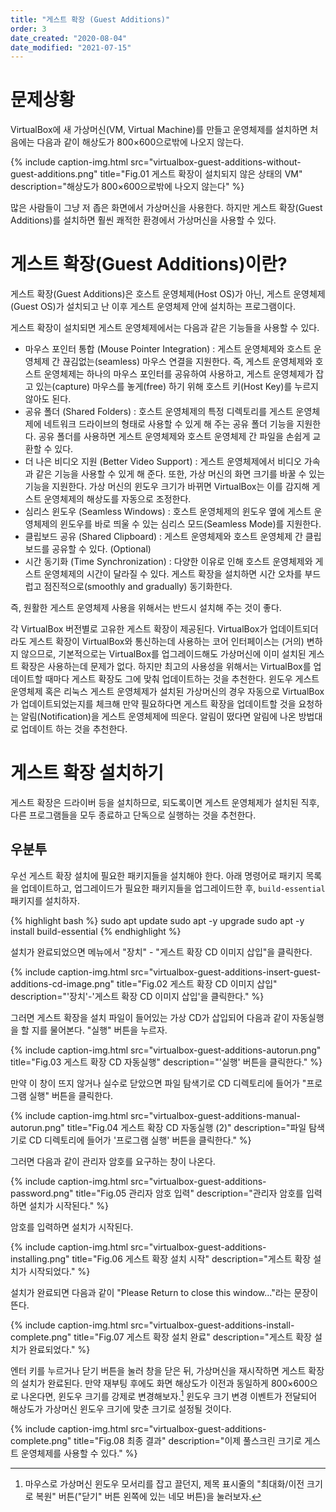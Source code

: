 ```yaml
---
title: "게스트 확장 (Guest Additions)"
order: 3
date_created: "2020-08-04"
date_modified: "2021-07-15"
---
```


# 문제상황

VirtualBox에 새 가상머신(VM, Virtual Machine)를 만들고 운영체제를 설치하면 처음에는 다음과 같이 해상도가 800×600으로밖에 나오지 않는다.

{% include caption-img.html src="virtualbox-guest-additions-without-guest-additions.png" title="Fig.01 게스트 확장이 설치되지 않은 상태의 VM" description="해상도가 800×600으로밖에 나오지 않는다" %}

많은 사람들이 그냥 저 좁은 화면에서 가상머신을 사용한다. 하지만 게스트 확장(Guest Additions)를 설치하면 훨씬 쾌적한 환경에서 가상머신을 사용할 수 있다.

# 게스트 확장(Guest Additions)이란?

게스트 확장(Guest Additions)은 호스트 운영체제(Host OS)가 아닌, 게스트 운영체제(Guest OS)가 설치되고 난 이후 게스트 운영체제 안에 설치하는 프로그램이다.

게스트 확장이 설치되면 게스트 운영체제에서는 다음과 같은 기능들을 사용할 수 있다.

- 마우스 포인터 통합 (Mouse Pointer Integration) : 게스트 운영체제와 호스트 운영체제 간 끊김없는(seamless) 마우스 연결을 지원한다. 즉, 게스트 운영체제와 호스트 운영체제는 하나의 마우스 포인터를 공유하여 사용하고, 게스트 운영체제가 잡고 있는(capture) 마우스를 놓게(free) 하기 위해 호스트 키(Host Key)를 누르지 않아도 된다.
- 공유 폴더 (Shared Folders) : 호스트 운영체제의 특정 디렉토리를 게스트 운영체제에 네트워크 드라이브의 형태로 사용할 수 있게 해 주는 공유 폴더 기능을 지원한다. 공유 폴더를 사용하면 게스트 운영체제와 호스트 운영체제 간 파일을 손쉽게 교환할 수 있다.
- 더 나은 비디오 지원 (Better Video Support) : 게스트 운영체제에서 비디오 가속과 같은 기능을 사용할 수 있게 해 준다. 또한, 가상 머신의 화면 크기를 바꿀 수 있는 기능을 지원한다. 가상 머신의 윈도우 크기가 바뀌면 VirtualBox는 이를 감지해 게스트 운영체제의 해상도를 자동으로 조정한다.
- 심리스 윈도우 (Seamless Windows) : 호스트 운영체제의 윈도우 옆에 게스트 운영체제의 윈도우를 바로 띄울 수 있는 심리스 모드(Seamless Mode)를 지원한다.
- 클립보드 공유 (Shared Clipboard) : 게스트 운영체제와 호스트 운영체제 간 클립보드를 공유할 수 있다. (Optional)
- 시간 동기화 (Time Synchronization) : 다양한 이유로 인해 호스트 운영체제와 게스트 운영체제의 시간이 달라질 수 있다. 게스트 확장을 설치하면 시간 오차를 부드럽고 점진적으로(smoothly and gradually) 동기화한다.

즉, 원활한 게스트 운영체제 사용을 위해서는 반드시 설치해 주는 것이 좋다.

각 VirtualBox 버전별로 고유한 게스트 확장이 제공된다. VirtualBox가 업데이트되더라도 게스트 확장이 VirtualBox와 통신하는데 사용하는 코어 인터페이스는 (거의) 변하지 않으므로, 기본적으로는 VirtualBox를 업그레이드해도 가상머신에 이미 설치된 게스트 확장은 사용하는데 문제가 없다. 하지만 최고의 사용성을 위해서는 VirtualBox를 업데이트할 때마다 게스트 확장도 그에 맞춰 업데이트하는 것을 추천한다. 윈도우 게스트 운영체제 혹은 리눅스 게스트 운영체제가 설치된 가상머신의 경우 자동으로 VirtualBox가 업데이트되었는지를 체크해 만약 필요하다면 게스트 확장을 업데이트할 것을 요청하는 알림(Notification)을 게스트 운영체제에 띄운다. 알림이 떴다면 알림에 나온 방법대로 업데이트 하는 것을 추천한다.

# 게스트 확장 설치하기

게스트 확장은 드라이버 등을 설치하므로, 되도록이면 게스트 운영체제가 설치된 직후, 다른 프로그램들을 모두 종료하고 단독으로 실행하는 것을 추천한다.

## 우분투

우선 게스트 확장 설치에 필요한 패키지들을 설치해야 한다. 아래 명령어로 패키지 목록을 업데이트하고, 업그레이드가 필요한 패키지들을 업그레이드한 후, `build-essential` 패키지를 설치하자.

{% highlight bash %}
sudo apt update
sudo apt -y upgrade
sudo apt -y install build-essential
{% endhighlight %}

설치가 완료되었으면 메뉴에서 "장치" - "게스트 확장 CD 이미지 삽입"을 클릭한다.

{% include caption-img.html src="virtualbox-guest-additions-insert-guest-additions-cd-image.png" title="Fig.02 게스트 확장 CD 이미지 삽입" description="'장치'-'게스트 확장 CD 이미지 삽입'을 클릭한다." %}

그러면 게스트 확장을 설치 파일이 들어있는 가상 CD가 삽입되어 다음과 같이 자동실행을 할 지를 물어본다. "실행" 버튼을 누르자. 

{% include caption-img.html src="virtualbox-guest-additions-autorun.png" title="Fig.03 게스트 확장 CD 자동실행" description="'실행' 버튼을 클릭한다." %}

만약 이 창이 뜨지 않거나 실수로 닫았으면 파일 탐색기로 CD 디렉토리에 들어가 "프로그램 실행" 버튼을 클릭한다.

{% include caption-img.html src="virtualbox-guest-additions-manual-autorun.png" title="Fig.04 게스트 확장 CD 자동실행 (2)" description="파일 탐색기로 CD 디렉토리에 들어가 '프로그램 실행' 버튼을 클릭한다." %}

그러면 다음과 같이 관리자 암호를 요구하는 창이 나온다.

{% include caption-img.html src="virtualbox-guest-additions-password.png" title="Fig.05 관리자 암호 입력" description="관리자 암호를 입력하면 설치가 시작된다." %}

암호를 입력하면 설치가 시작된다.

{% include caption-img.html src="virtualbox-guest-additions-installing.png" title="Fig.06 게스트 확장 설치 시작" description="게스트 확장 설치가 시작되었다." %}

설치가 완료되면 다음과 같이 "Please Return to close this window..."라는 문장이 뜬다.

{% include caption-img.html src="virtualbox-guest-additions-install-complete.png" title="Fig.07 게스트 확장 설치 완료" description="게스트 확장 설치가 완료되었다." %}

엔터 키를 누르거나 닫기 버튼을 눌러 창을 닫은 뒤, 가상머신을 재시작하면 게스트 확장의 설치가 완료된다. 만약 재부팅 후에도 화면 해상도가 이전과 동일하게 800×600으로 나온다면, 윈도우 크기를 강제로 변경해보자.[^1] 윈도우 크기 변경 이벤트가 전달되어 해상도가 가상머신 윈도우 크기에 맞춘 크기로 설정될 것이다.

[^1]: 마우스로 가상머신 윈도우 모서리를 잡고 끌던지, 제목 표시줄의 "최대화/이전 크기로 복원" 버튼("닫기" 버튼 왼쪽에 있는 네모 버튼)을 눌러보자.

{% include caption-img.html src="virtualbox-guest-additions-complete.png" title="Fig.08 최종 결과" description="이제 풀스크린 크기로 게스트 운영체제를 사용할 수 있다." %}